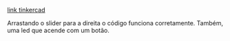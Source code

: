 [link tinkercad](https://www.tinkercad.com/things/5n9sT61TQtT/editel?returnTo=%2Fthings)


Arrastando o slider para a direita o código funciona corretamente. Também, uma led que acende com um botão.
